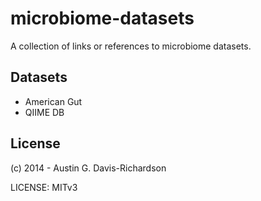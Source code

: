# microbiome-datasets

A collection of links or references to microbiome datasets.

## Datasets

- American Gut
- QIIME DB

## License

(c) 2014 - Austin G. Davis-Richardson

LICENSE: MITv3

